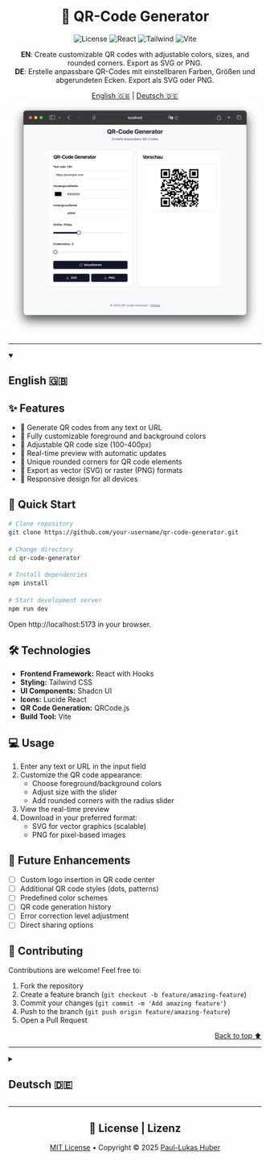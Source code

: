 <div align="center">

# 🔳 QR-Code Generator

![License](https://img.shields.io/badge/license-MIT-blue.svg)
![React](https://img.shields.io/badge/React-18-61DAFB?logo=react)
![Tailwind](https://img.shields.io/badge/Tailwind-3-38B2AC?logo=tailwind-css)
![Vite](https://img.shields.io/badge/Vite-5-646CFF?logo=vite)

**EN**: Create customizable QR codes with adjustable colors, sizes, and rounded corners. Export as SVG or PNG.  
**DE**: Erstelle anpassbare QR-Codes mit einstellbaren Farben, Größen und abgerundeten Ecken. Export als SVG oder PNG.

<div align="center">
  <a href="#-english">English 🇬🇧</a> | 
  <a href="#-deutsch">Deutsch 🇩🇪</a>
</div>

<img src="/public/screenshots/qr-code-generator.png" alt="QR Code Generator Screenshot" width="700px" />

</div>

---

<a id="-english"></a>
<details open>
<summary><h2>English 🇬🇧</h2></summary>

## ✨ Features

- 📱 Generate QR codes from any text or URL
- 🎨 Fully customizable foreground and background colors
- 📏 Adjustable QR code size (100-400px)
- 🔄 Real-time preview with automatic updates
- 🔲 Unique rounded corners for QR code elements
- 💾 Export as vector (SVG) or raster (PNG) formats
- 📱 Responsive design for all devices

## 🚀 Quick Start

```bash
# Clone repository
git clone https://github.com/your-username/qr-code-generator.git

# Change directory
cd qr-code-generator

# Install dependencies
npm install

# Start development server
npm run dev
```

Open http://localhost:5173 in your browser.

## 🛠️ Technologies

- **Frontend Framework:** React with Hooks
- **Styling:** Tailwind CSS
- **UI Components:** Shadcn UI
- **Icons:** Lucide React
- **QR Code Generation:** QRCode.js
- **Build Tool:** Vite

## 💻 Usage

1. Enter any text or URL in the input field
2. Customize the QR code appearance:
   - Choose foreground/background colors
   - Adjust size with the slider
   - Add rounded corners with the radius slider
3. View the real-time preview
4. Download in your preferred format:
   - SVG for vector graphics (scalable)
   - PNG for pixel-based images

## 🔮 Future Enhancements

- [ ] Custom logo insertion in QR code center
- [ ] Additional QR code styles (dots, patterns)
- [ ] Predefined color schemes
- [ ] QR code generation history
- [ ] Error correction level adjustment
- [ ] Direct sharing options

## 🤝 Contributing

Contributions are welcome! Feel free to:

1. Fork the repository
2. Create a feature branch (`git checkout -b feature/amazing-feature`)
3. Commit your changes (`git commit -m 'Add amazing feature'`)
4. Push to the branch (`git push origin feature/amazing-feature`)
5. Open a Pull Request

<div align="right"><a href="#-qr-code-generator--qr-code-generator">Back to top ⬆️</a></div>
</details>

---

<a id="-deutsch"></a>
<details>
<summary><h2>Deutsch 🇩🇪</h2></summary>

## ✨ Funktionen

- 📱 Generiere QR-Codes aus beliebigem Text oder URLs
- 🎨 Vollständig anpassbare Vordergrund- und Hintergrundfarben
- 📏 Einstellbare QR-Code-Größe (100-400px)
- 🔄 Echtzeit-Vorschau mit automatischer Aktualisierung
- 🔲 Einzigartige abgerundete Ecken für QR-Code-Elemente
- 💾 Export als Vektor- (SVG) oder Raster-Format (PNG)
- 📱 Responsives Design für alle Geräte

## 🚀 Schnellstart

```bash
# Repository klonen
git clone https://github.com/dein-username/qr-code-generator.git

# Verzeichnis wechseln
cd qr-code-generator

# Abhängigkeiten installieren
npm install

# Entwicklungsserver starten
npm run dev
```

Öffne http://localhost:5173 in deinem Browser.

## 🛠️ Technologien

- **Frontend-Framework:** React mit Hooks
- **Styling:** Tailwind CSS
- **UI-Komponenten:** Shadcn UI
- **Icons:** Lucide React
- **QR-Code-Generierung:** QRCode.js
- **Build-Tool:** Vite

## 💻 Verwendung

1. Gib beliebigen Text oder eine URL in das Eingabefeld ein
2. Passe das Erscheinungsbild des QR-Codes an:
   - Wähle Vordergrund-/Hintergrundfarben
   - Stelle die Größe mit dem Schieberegler ein
   - Füge abgerundete Ecken mit dem Radius-Schieberegler hinzu
3. Betrachte die Echtzeit-Vorschau
4. Lade den QR-Code in deinem bevorzugten Format herunter:
   - SVG für Vektorgrafiken (skalierbar)
   - PNG für pixelbasierte Bilder

## 🔮 Zukünftige Erweiterungen

- [ ] Einfügen eines benutzerdefinierten Logos in die QR-Code-Mitte
- [ ] Zusätzliche QR-Code-Stile (Punkte, Muster)
- [ ] Vordefinierte Farbschemata
- [ ] Verlauf der QR-Code-Generierung
- [ ] Anpassung der Fehlerkorrekturebene
- [ ] Direkte Freigabeoptionen

## 🤝 Mitwirken

Beiträge sind willkommen! Du kannst:

1. Das Repository forken
2. Einen Feature-Branch erstellen (`git checkout -b feature/tolle-funktion`)
3. Deine Änderungen committen (`git commit -m 'Füge tolle Funktion hinzu'`)
4. Zum Branch pushen (`git push origin feature/tolle-funktion`)
5. Einen Pull Request öffnen

<div align="right"><a href="#-qr-code-generator--qr-code-generator">Zurück nach oben ⬆️</a></div>
</details>

---

<div align="center">

## 📄 License | Lizenz

[MIT License](LICENSE) • Copyright © 2025 [Paul-Lukas Huber](https://github.com/paullukashuber)

</div>
